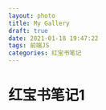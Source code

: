 ```yaml
---
layout: photo
title: My Gallery
draft: true
date: 2021-01-18 19:47:22
tags: 前端JS
categories: 红宝书笔记
---
```


# 红宝书笔记1